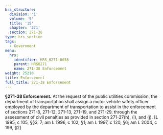 ```yaml
---
hrs_structure:
  division: '1'
  volume: '5'
  title: '15'
  chapter: '271'
  section: 271-38
type: hrs_section
tags:
  - Government
menu:
  hrs:
    identifier: HRS_0271-0038
    parent: HRS0271
    name: 271-38 Enforcement
weight: 25210
title: Enforcement
full_title: 271-38 Enforcement
---
```

**§271-38 Enforcement.** At the request of the public utilities commission, the department of transportation shall assign a motor vehicle safety officer employed by the department of transportation to assist in the enforcement of sections 271-8, 271-12, 271-13, 271-19, and 271-29, through the assessment of civil penalties as provided in section 271-27(h), (i), and (j). [L 1995, c 105, §§3, 7; am L 1996, c 102, §1; am L 1997, c 120, §6; am L 2004, c 199, §2]
